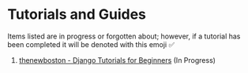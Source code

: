 # Tutorials and Guides

Items listed are in progress or forgotten about; however, if a tutorial has been completed it will be denoted with this emoji ✅

1. [thenewboston - Django Tutorials for Beginners](tutorials-and-guides/thenewboston-django-tutorial-for-beginners/thenewboston-django-tutorial-for-beginners.md) (In Progress)
